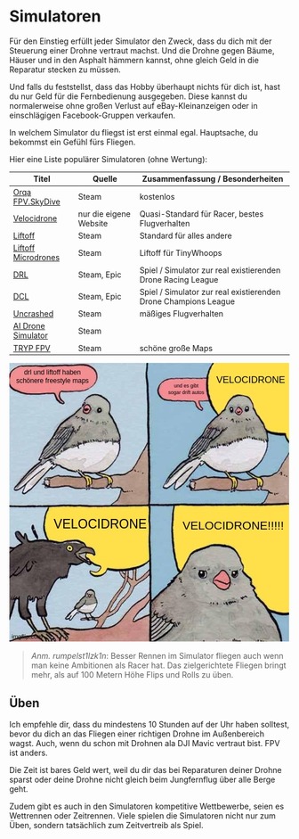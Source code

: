 # Simulatoren

Für den Einstieg erfüllt jeder Simulator den Zweck, dass du dich mit der Steuerung einer Drohne vertraut machst. Und die Drohne gegen Bäume, Häuser und in den Asphalt hämmern kannst, ohne gleich Geld in die Reparatur stecken zu müssen.

Und falls du feststellst, dass das Hobby überhaupt nichts für dich ist, hast du nur Geld für die Fernbedienung ausgegeben. Diese kannst du normalerweise ohne großen Verlust auf eBay-Kleinanzeigen oder in einschlägigen Facebook-Gruppen verkaufen.

In welchem Simulator du fliegst ist erst einmal egal. Hauptsache, du bekommst ein Gefühl fürs Fliegen.

Hier eine Liste populärer Simulatoren (ohne Wertung):

| Titel                                                                                       | Quelle                 | Zusammenfassung / Besonderheiten                                |
| ------------------------------------------------------------------------------------------- | ---------------------- | --------------------------------------------------------------- |
| [Orqa FPV.SkyDive](https://store.steampowered.com/app/1278060/Orqa_FPVSkyDive/)             | Steam                  | kostenlos                                                       |
| [Velocidrone](https://www.velocidrone.com/)                                                 | nur die eigene Website | Quasi-Standard für Racer, bestes Flugverhalten                  |
| [Liftoff](https://store.steampowered.com/app/410340/Liftoff_FPV_Drone_Racing/)              | Steam                  | Standard für alles andere                                       |
| [Liftoff Microdrones](https://store.steampowered.com/app/410340/Liftoff_FPV_Drone_Racing/)  | Steam                  | Liftoff für TinyWhoops                                          |
| [DRL](https://store.steampowered.com/app/641780/The_Drone_Racing_League_Simulator/)         | Steam, Epic            | Spiel / Simulator zur real existierenden Drone Racing League    |
| [DCL](https://store.steampowered.com/app/964570/DCL__The_Game/)                             | Steam, Epic            | Spiel / Simulator zur real existierenden Drone Champions League |
| [Uncrashed](https://store.steampowered.com/app/1682970/Uncrashed__FPV_Drone_Simulator/)     | Steam                  | mäßiges Flugverhalten                                           |
| [AI Drone Simulator](https://store.steampowered.com/app/1608560/AI_Drone_Simulator/)        | Steam                  |                                                                 |
| [TRYP FPV](https://store.steampowered.com/app/1881200/TRYP_FPV__The_Drone_Racer_Simulator/) | Steam                  | schöne große Maps                                               |

![VELOCIDRONE!!!](/img/memes/velocidrone_krah.png)

> *Anm. rumpelst1lzk1n*: Besser Rennen im Simulator fliegen auch wenn man keine Ambitionen als Racer hat. Das zielgerichtete Fliegen bringt mehr, als auf 100 Metern Höhe Flips und Rolls zu üben.

## Üben

Ich empfehle dir, dass du mindestens 10 Stunden auf der Uhr haben solltest, bevor du dich an das Fliegen einer richtigen Drohne im Außenbereich wagst. Auch, wenn du schon mit Drohnen ala DJI Mavic vertraut bist. FPV ist anders.

Die Zeit ist bares Geld wert, weil du dir das bei Reparaturen deiner Drohne sparst oder deine Drohne nicht gleich beim Jungfernflug über alle Berge geht.

Zudem gibt es auch in den Simulatoren kompetitive Wettbewerbe, seien es Wettrennen oder Zeitrennen. Viele spielen die Simulatoren nicht nur zum Üben, sondern tatsächlich zum Zeitvertreib als Spiel.
